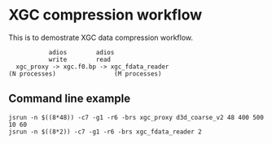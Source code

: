 # XGC compression workflow

This is to demostrate XGC data compression workflow.

```
           adios        adios
           write        read
  xgc_proxy -> xgc.f0.bp -> xgc_fdata_reader
(N processes)                (M processes)
```

## Command line example

```
jsrun -n $((8*48)) -c7 -g1 -r6 -brs xgc_proxy d3d_coarse_v2 48 400 500 10 60
jsrun -n $((8*2)) -c7 -g1 -r6 -brs xgc_fdata_reader 2
```
